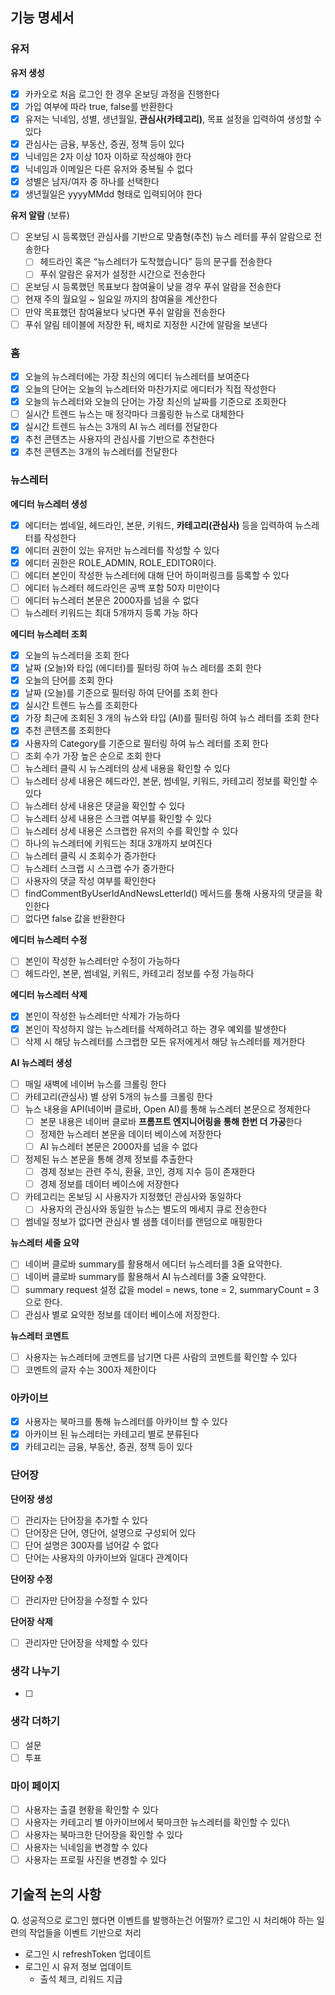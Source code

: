 ## 기능 명세서

### 유저

**유저 생성**
- [x]  카카오로 처음 로그인 한 경우 온보딩 과정을 진행한다
  - [x]  가입 여부에 따라 true, false를 반환한다
- [x]  유저는 닉네임, 성별, 생년월일, **관심사(카테고리)**, 목표 설정을 입력하여 생성할 수 있다
  - [x]  관심사는 금융, 부동산, 증권, 정책 등이 있다
- [x]  닉네임은 2자 이상 10자 이하로 작성해야 한다
- [x]  닉네임과 이메일은 다른 유저와 중복될 수 없다
- [x]  성별은 남자/여자 중 하나를 선택한다
- [x]  생년월일은 yyyyMMdd 형태로 입력되어야 한다

**유저 알람** (보류)
- [ ]  온보딩 시 등록했던 관심사를 기반으로 맞춤형(추천) 뉴스 레터를 푸쉬 알람으로 전송한다
    - [ ]  헤드라인 혹은 “뉴스레터가 도착했습니다” 등의 문구를 전송한다
    - [ ]  푸쉬 알람은 유저가 설정한 시간으로 전송한다
- [ ]  온보딩 시 등록했던 목표보다 참여율이 낮을 경우 푸쉬 알람을 전송한다
- [ ] 현재 주의 월요일 ~ 일요일 까지의 참여율을 계산한다
- [ ] 만약 목표했던 참여율보다 낮다면 푸쉬 알람을 전송한다
- [ ] 푸쉬 알림 테이블에 저장한 뒤, 배치로 지정한 시간에 알람을 보낸다

### 홈
- [x]  오늘의 뉴스레터에는 가장 최신의 에디터 뉴스레터를 보여준다
- [x]  오늘의 단어는 오늘의 뉴스레터와 마찬가지로 에디터가 직접 작성한다
- [x]  오늘의 뉴스레터와 오늘의 단어는 가장 최신의 날짜를 기준으로 조회한다
- [ ]  실시간 트렌드 뉴스는 매 정각마다 크롤링한 뉴스로 대체한다 
- [x]  실시간 트렌드 뉴스는 3개의 AI 뉴스 레터를 전달한다
- [x]  추천 콘텐츠는 사용자의 관심사를 기반으로 추천한다 
- [x]  추천 콘텐츠는 3개의 뉴스레터를 전달한다

### 뉴스레터

**에디터 뉴스레터 생성**
- [x]  에디터는 썸네일, 헤드라인, 본문, 키워드, **카테고리(관심사)** 등을 입력하여 뉴스레터를 작성한다
- [x]  에디터 권한이 있는 유저만 뉴스레터를 작성할 수 있다
- [x]  에디터 권한은 ROLE_ADMIN, ROLE_EDITOR이다.
- [ ]  에디터 본인이 작성한 뉴스레터에 대해 단어 하이퍼링크를 등록할 수 있다
- [ ]  에디터 뉴스레터 헤드라인은 공백 포함 50자 미만이다
- [ ]  에디터 뉴스레터 본문은 2000자를 넘을 수 없다
- [ ]  뉴스레터 키워드는 최대 5개까지 등록 가능 하다

**에디터 뉴스레터 조회**
- [x]  오늘의 뉴스레터을 조회 한다
  - [x]  날짜 (오늘)와 타입 (에디터)를 필터링 하여 뉴스 레터를 조회 한다
- [x]  오늘의 단어를 조회 한다
  - [x]  날짜 (오늘)를 기준으로 필터링 하여 단어를 조회 한다
- [x]  실시간 트렌드 뉴스를 조회한다
  - [x]  가장 최근에 조회된 3 개의 뉴스와 타입 (AI)를 필터링 하여 뉴스 레터를 조회 한다
- [x]  추천 콘텐츠를 조회한다
  - [x]  사용자의 Category를 기준으로 필터링 하여 뉴스 레터를 조회 한다
  - [ ]  조회 수가 가장 높은 순으로 조회 한다
- [ ]  뉴스레터 클릭 시 뉴스레터의 상세 내용을 확인할 수 있다
- [ ]  뉴스레터 상세 내용은 헤드라인, 본문, 썸네일, 키워드, 카테고리 정보를 확인할 수 있다
- [ ]  뉴스레터 상세 내용은 댓글을 확인할 수 있다
- [ ]  뉴스레터 상세 내용은 스크랩 여부를 확인할 수 있다
- [ ]  뉴스레터 상세 내용은 스크랩한 유저의 수를 확인할 수 있다
- [ ]  하나의 뉴스레터에 키워드는 최대 3개까지 보여진다
- [ ]  뉴스레터 클릭 시 조회수가 증가한다
- [ ]  뉴스레터 스크랩 시 스크랩 수가 증가한다
- [ ]  사용자의 댓글 작성 여부를 확인한다
  - [ ]  findCommentByUserIdAndNewsLetterId() 메서드를 통해 사용자의 댓글을 확인한다
  - [ ]  없다면 false 값을 반환한다 

**에디터 뉴스레터 수정**
- [ ]  본인이 작성한 뉴스레터만 수정이 가능하다
- [ ]  헤드라인, 본문, 썸네일, 키워드, 카테고리 정보를 수정 가능하다

**에디터 뉴스레터 삭제**
- [x]  본인이 작성한 뉴스레터만 삭제가 가능하다
- [x]  본인이 작성하지 않는 뉴스레터를 삭제하려고 하는 경우 예외를 발생한다
- [ ]  삭제 시 해당 뉴스레터를 스크랩한 모든 유저에게서 해당 뉴스레터를 제거한다

**AI 뉴스레터 생성**
- [ ]  매일 새벽에 네이버 뉴스를 크롤링 한다 
- [ ]  카테고리(관심사) 별 상위 5개의 뉴스를 크롤링 한다
- [ ]  뉴스 내용을 API(네이버 클로바, Open AI)를 통해 뉴스레터 본문으로 정제한다
    - [ ]  본문 내용은 네이버 클로바 **프롬프트 엔지니어링을 통해 한번 더 가공**한다
    - [ ]  정제한 뉴스레터 본문을 데이터 베이스에 저장한다
    - [ ]  AI 뉴스레터 본문은 2000자를 넘을 수 없다
- [ ]  정제된 뉴스 본문을 통해 경제 정보를 추출한다
    - [ ]  경제 정보는 관련 주식, 환율, 코인, 경제 지수 등이 존재한다
    - [ ]  경제 정보를 데이터 베이스에 저장한다
- [ ]  카테고리는 온보딩 시 사용자가 지정했던 관심사와 동일하다
    - [ ]  사용자의 관심사와 동일한 뉴스는 별도의 메세지 큐로 전송한다
- [ ] 썸네일 정보가 없다면 관심사 별 샘플 데이터를 랜덤으로 매핑한다

**뉴스레터 세줄 요약**
- [ ]  네이버 클로바 summary를 활용해서 에디터 뉴스레터를 3줄 요약한다.
- [ ]  네이버 클로바 summary를 활용해서 AI 뉴스레터를 3줄 요약한다.
- [ ]  summary request 설정 값을 model = news, tone = 2, summaryCount = 3 으로 한다.
- [ ]  관심사 별로 요약한 정보를 데이터 베이스에 저장한다.

**뉴스레터 코멘트**
- [ ]  사용자는 뉴스레터에 코멘트를 남기면 다른 사람의 코멘트를 확인할 수 있다
- [ ]  코멘트의 글자 수는 300자 제한이다

### 아카이브
- [x]  사용자는 북마크를 통해 뉴스레터를 아카이브 할 수 있다
- [x]  아카이브 된 뉴스레터는 카테고리 별로 분류된다
  - [x]  카테고리는 금융, 부동산, 증권, 정책 등이 있다 

### 단어장
**단어장 생성**
- [ ]  관리자는 단어장을 추가할 수 있다
- [ ]  단어장은 단어, 영단어, 설명으로 구성되어 있다
- [ ]  단어 설명은 300자를 넘어갈 수 없다
- [ ]  단어는 사용자의 아카이브와 일대다 관계이다

**단어장 수정**
- [ ]  관리자만 단어장을 수정할 수 있다

**단어장 삭제**
- [ ]  관리자만 단어장을 삭제할 수 있다

### 생각 나누기
- [ ]  

### 생각 더하기 
- [ ]  설문
- [ ]  투표

### 마이 페이지 
- [ ]  사용자는 출결 현황을 확인할 수 있다
- [ ]  사용자는 카테고리 별 아카이브에서 북마크한 뉴스레터를 확인할 수 있다\
- [ ]  사용자는 북마크한 단어장을 확인할 수 있다
- [ ]  사용자는 닉네임을 변경할 수 있다 
- [ ]  사용자는 프로필 사진을 변경할 수 있다 

## 기술적 논의 사항
Q. 성공적으로 로그인 했다면 이벤트를 발행하는건 어떨까? 
로그인 시 처리해야 하는 일련의 작업들을 이벤트 기반으로 처리
- 로그인 시 refreshToken 업데이트
- 로그인 시 유저 정보 업데이트
  - 출석 체크, 리워드 지급

